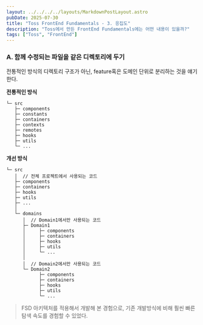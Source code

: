 ```yaml
---
layout: ../../../../layouts/MarkdownPostLayout.astro
pubDate: 2025-07-30
title: "Toss FrontEnd Fundamentals - 3. 응집도"
description: "Toss에서 만든 FrontEnd Fundamentals에는 어떤 내용이 있을까?"
tags: ["Toss", "FrontEnd"]
---
```


### A. 함께 수정되는 파일을 같은 디렉토리에 두기

전통적인 방식의 디렉토리 구조가 아닌, feature혹은 도메인 단위로 분리하는 것을 얘기한다.

**전통적인 방식**

```
└─ src
   ├─ components
   ├─ constants
   ├─ containers
   ├─ contexts
   ├─ remotes
   ├─ hooks
   ├─ utils
   └─ ...
```

**개선 방식**

```
└─ src
   │  // 전체 프로젝트에서 사용되는 코드
   ├─ components
   ├─ containers
   ├─ hooks
   ├─ utils
   ├─ ...
   │
   └─ domains
      │  // Domain1에서만 사용되는 코드
      ├─ Domain1
      │     ├─ components
      │     ├─ containers
      │     ├─ hooks
      │     ├─ utils
      │     └─ ...
      │
      │  // Domain2에서만 사용되는 코드
      └─ Domain2
            ├─ components
            ├─ containers
            ├─ hooks
            ├─ utils
            └─ ...
```

> FSD 아키텍처를 적용해서 개발해 본 경험으로, 기존 개발방식에 비해 훨씬 빠른 탐색 속도를 경험할 수 있었다.
